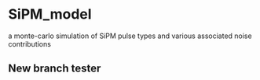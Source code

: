 # SiPM_model
a monte-carlo simulation of SiPM pulse types and various associated noise contributions

## New branch tester

